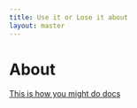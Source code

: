 ```yaml
---
title: Use it or Lose it about
layout: master
---
```


# About

[This is how you might do docs](http://useitorlose.it/about)

 
